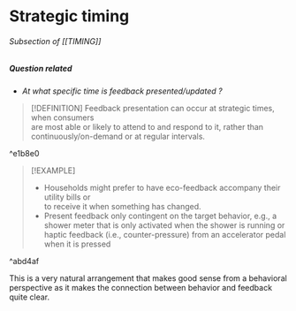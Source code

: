 # Strategic timing
###### Subsection of [[TIMING]]

##### Question related 
- *At what specific time is feedback presented/updated ?*

> [!DEFINITION]
Feedback presentation can occur at strategic times, when consumers  
are most able or likely to attend to and respond to it, rather than  
continuously/on-demand or at regular intervals. 

^e1b8e0

> [!EXAMPLE] 
> - Households might prefer to have eco-feedback accompany their utility bills or  
to receive it when something has changed.
> - Present feedback only contingent on the target behavior, e.g., a shower meter that is only activated when the shower is running or haptic feedback (i.e., counter-pressure) from an accelerator pedal when it is pressed

^abd4af

This is a very natural arrangement that makes good sense from a behavioral perspective as it makes the connection between behavior and feedback  quite clear.